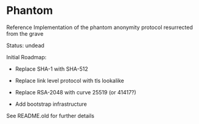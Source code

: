 # Phantom #

Reference Implementation of the phantom anonymity protocol resurrected from the grave

Status: undead

Initial Roadmap: 

* Replace SHA-1 with SHA-512

* Replace link level protocol with tls lookalike

* Replace RSA-2048 with curve 25519 (or 41417?)

* Add bootstrap infrastructure



See README.old for further details
